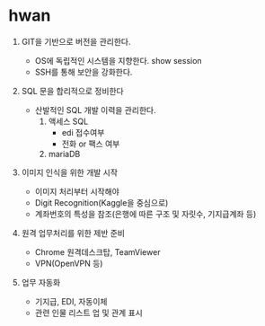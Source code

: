 # hwan

1. GIT을 기반으로 버전을 관리한다.
	- OS에 독립적인 시스템을 지향한다.
		show session
	- SSH를 통해 보안을 강화한다.

2. SQL 문을 합리적으로 정비한다
	- 산발적인 SQL 개발 이력을 관리한다.
		1) 액세스 SQL
			- edi 접수여부
			- 전화 or 팩스 여부
		2) mariaDB

3. 이미지 인식을 위한 개발 시작
	- 이미지 처리부터 시작해야
	- Digit Recognition(Kaggle을 중심으로)
	- 계좌번호의 특성을 참조(은행에 따른 구조 및 자릿수, 기지급계좌 등)
	
4. 원격 업무처리를 위한 제반 준비
	- Chrome 원격데스크탑, TeamViewer
	- VPN(OpenVPN 등)
	
5. 업무 자동화
	- 기지급, EDI, 자동이체
	- 관련 인물 리스트 업 및 관계 표시